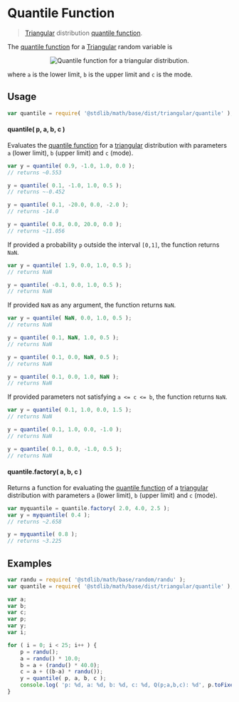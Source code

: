 # Quantile Function

> [Triangular][triangular-distribution] distribution [quantile function][quantile-function].

<section class="intro">

The [quantile function][quantile-function] for a [Triangular][triangular-distribution] random variable is

<!-- <equation class="equation" label="eq:triangular_quantile_function" align="center" raw="Q(p;a,b,c) = \begin{cases} a + \sqrt{(b-a)(c-a)p} & \text{ for } 0 \le p \le F(c) \\ b - \sqrt{(b-a)(b-c)(1-p)} & \text{ for } F(c) \le p \le 1 \end{cases}" alt="Quantile function for a triangular distribution."> -->

<div class="equation" align="center" data-raw-text="Q(p;a,b,c) = \begin{cases} a + \sqrt{(b-a)(c-a)p} &amp; \text{ for } 0 \le p \le F(c) \\ b - \sqrt{(b-a)(b-c)(1-p)} &amp; \text{ for } F(c) \le p \le 1 \end{cases}" data-equation="eq:triangular_quantile_function">
    <img src="" alt="Quantile function for a triangular distribution.">
    <br>
</div>

<!-- </equation> -->

where `a` is the lower limit, `b` is the upper limit and `c` is the mode.

</section>

<!-- /.intro -->

<section class="usage">

## Usage

```javascript
var quantile = require( '@stdlib/math/base/dist/triangular/quantile' );
```

#### quantile( p, a, b, c )

Evaluates the [quantile function][quantile-function] for a [triangular][triangular-distribution] distribution with parameters `a` (lower limit), `b` (upper limit) and `c` (mode).

```javascript
var y = quantile( 0.9, -1.0, 1.0, 0.0 );
// returns ~0.553

y = quantile( 0.1, -1.0, 1.0, 0.5 );
// returns ~-0.452

y = quantile( 0.1, -20.0, 0.0, -2.0 );
// returns -14.0

y = quantile( 0.8, 0.0, 20.0, 0.0 );
// returns ~11.056
```

If provided a probability `p` outside the interval `[0,1]`, the function returns `NaN`.

```javascript
var y = quantile( 1.9, 0.0, 1.0, 0.5 );
// returns NaN

y = quantile( -0.1, 0.0, 1.0, 0.5 );
// returns NaN
```

If provided `NaN` as any argument, the function returns `NaN`.

```javascript
var y = quantile( NaN, 0.0, 1.0, 0.5 );
// returns NaN

y = quantile( 0.1, NaN, 1.0, 0.5 );
// returns NaN

y = quantile( 0.1, 0.0, NaN, 0.5 );
// returns NaN

y = quantile( 0.1, 0.0, 1.0, NaN );
// returns NaN
```

If provided parameters not satisfying `a <= c <= b`, the function returns `NaN`.

```javascript
var y = quantile( 0.1, 1.0, 0.0, 1.5 );
// returns NaN

y = quantile( 0.1, 1.0, 0.0, -1.0 );
// returns NaN

y = quantile( 0.1, 0.0, -1.0, 0.5 );
// returns NaN
```

#### quantile.factory( a, b, c )

Returns a function for evaluating the [quantile function][quantile-function] of a [triangular][triangular-distribution] distribution with parameters `a` (lower limit), `b` (upper limit) and `c` (mode).

```javascript
var myquantile = quantile.factory( 2.0, 4.0, 2.5 );
var y = myquantile( 0.4 );
// returns ~2.658

y = myquantile( 0.8 );
// returns ~3.225
```

</section>

<!-- /.usage -->

<section class="examples">

## Examples

```javascript
var randu = require( '@stdlib/math/base/random/randu' );
var quantile = require( '@stdlib/math/base/dist/triangular/quantile' );

var a;
var b;
var c;
var p;
var y;
var i;

for ( i = 0; i < 25; i++ ) {
    p = randu();
    a = randu() * 10.0;
    b = a + (randu() * 40.0);
    c = a + ((b-a) * randu());
    y = quantile( p, a, b, c );
    console.log( 'p: %d, a: %d, b: %d, c: %d, Q(p;a,b,c): %d', p.toFixed( 4 ), a.toFixed( 4 ), b.toFixed( 4 ), c.toFixed( 4 ), y.toFixed( 4 ) );
}
```

</section>

<!-- /.examples -->

<section class="links">

[triangular-distribution]: https://en.wikipedia.org/wiki/Triangular_distribution

[quantile-function]: https://en.wikipedia.org/wiki/Quantile_function

</section>

<!-- /.links -->
